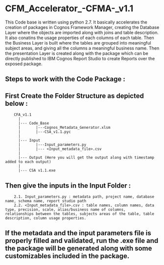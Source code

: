 # CFM_Accelerator_-CFMA-_v1.1
This Code base is written using python 2.7. It basically accelerates the creation of packages in Cognos Framework Manager, creating the Database Layer where the objects are imported along with joins and table description. It also conatins the usage properties of each columns of each table. Then the Business Layer is built where the tables are grouped into meaningful subject areas, and giving all the columns a meaningful business name. Then the presentation Layer is created along with the package which can be directly published to IBM Cognos Report Studio to create Reports over the exposed package.

## Steps to work with the Code Package : 

## First Create the Folder Structure as depicted below :

        CFA_v1.1
          |
          |--- Code_Base
          |       |---Cognos_Metadata_Generator.xlsm
          |       |---CSA_v1.1.pyc
          |
          |--- Input
          |       |---Input_parameters.py
          |       |--- <Input_metadata_file>.csv
          |
          |--- Output (Here you will get the output along with timestamp added to each output)
          |
          |--- CSA v1.1.exe

## Then give the inputs in the Input Folder : 
        2.1. Input_parameters.py : metadata path, project name, database name, schema name, report studio path
        2.2. <Input_metadata_file>.csv : table names, column names, data type, precision, scale, alias/business name of columns,        relationships between the tables, subjects areas of the table, table description, column usage properties. 

## If the metadata and the input parameters file is properly filled and validated, run the .exe file and the package will be generated along with some customizables included in the package.
